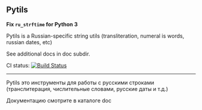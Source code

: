 Pytils
------

**Fix `ru_strftime` for Python 3**

Pytils is a Russian-specific string utils
(transliteration, numeral is words,
russian dates, etc)

See additional docs in doc subdir.

CI status: [![Build Status](https://secure.travis-ci.org/last-partizan/pytils.png?branch=master)](http://travis-ci.org/last-partizan/pytils)

-----

Pytils это инструменты для работы 
с русскими строками (транслитерация,
числительные словами, русские даты и т.д.)

Документацию смотрите в каталоге doc
